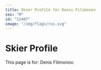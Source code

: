 ```yaml
---
title: Skier Profile for Denis Filimonov
sex: "M"
id: "12487"
image: "/img/flags/rus.svg" 
---
```


# Skier Profile

This page is for: Denis Filimonov.
    